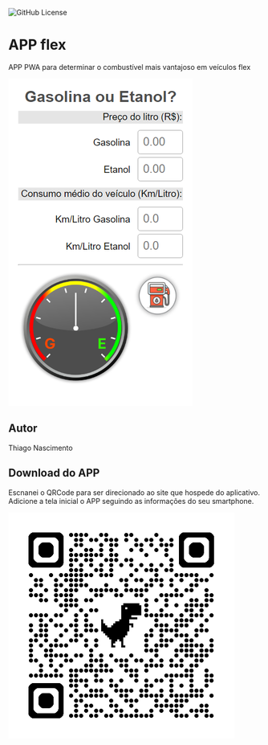 ![GitHub License](https://img.shields.io/github/license/Thiago1347/flexv2)


# APP flex
APP PWA para determinar o combustível mais vantajoso em veículos flex

![](img/screenshot1.png)
## Autor
Thiago Nascimento

## Download do APP
Escnanei o QRCode para ser direcionado ao site que hospede do aplicativo. Adicione a tela inicial o APP seguindo as informações do seu smartphone.

![](img/qrcode.png)
